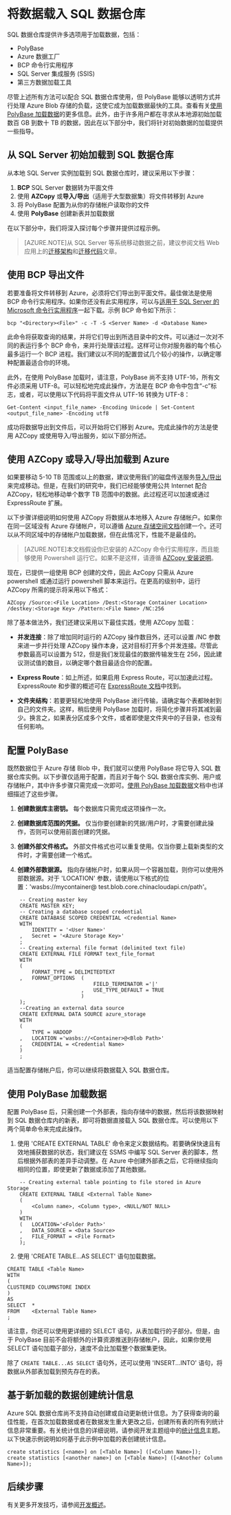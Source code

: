    <properties
   pageTitle="将数据载入 SQL 数据仓库 | Microsoft Azure"
   description="了解有关在 SQL 数据仓库中加载数据的常见方案"
   services="sql-data-warehouse"
   documentationCenter="NA"
   authors="lodipalm"
   manager="barbkess"
   editor="jrowlandjones"/>

<tags
   ms.service="sql-data-warehouse"
   ms.date="11/04/2015"
   wacn.date="01/21/2016"/>

# 将数据载入 SQL 数据仓库
SQL 数据仓库提供许多选项用于加载数据，包括：

- PolyBase
- Azure 数据工厂
- BCP 命令行实用程序
- SQL Server 集成服务 (SSIS)
- 第三方数据加载工具

尽管上述所有方法可以配合 SQL 数据仓库使用，但 PolyBase 能够以透明方式并行处理 Azure Blob 存储的负载，这使它成为加载数据最快的工具。查看有关[使用 PolyBase 加载数据][]的更多信息。此外，由于许多用户都在寻求从本地源初始加载数百 GB 到数十 TB 的数据，因此在以下部分中，我们将针对初始数据的加载提供一些指导。

## 从 SQL Server 初始加载到 SQL 数据仓库 
从本地 SQL Server 实例加载到 SQL 数据仓库时，建议采用以下步骤：

1. **BCP** SQL Server 数据转为平面文件 
2. 使用 **AZCopy** 或**导入/导出**（适用于大型数据集）将文件转移到 Azure
3. 将 PolyBase 配置为从你的存储帐户读取你的文件
4. 使用 **PolyBase** 创建新表并加载数据

在以下部分中，我们将深入探讨每个步骤并提供过程示例。

> [AZURE.NOTE]从 SQL Server 等系统移动数据之前，建议参阅文档 Web 应用上的[迁移架构][]和[迁移代码][]文章。

## 使用 BCP 导出文件

若要准备将文件转移到 Azure，必须将它们导出到平面文件。最佳做法是使用 BCP 命令行实用程序。如果你还没有此实用程序，可以与[适用于 SQL Server 的 Microsoft 命令行实用程序][]一起下载。示例 BCP 命令如下所示：

```
bcp "<Directory><File>" -c -T -S <Server Name> -d <Database Name>
```

此命令将获取查询的结果，并将它们导出到所选目录中的文件。可以通过一次对不同的表运行多个 BCP 命令，来并行处理该过程。这样可让你对服务器的每个核心最多运行一个 BCP 进程。我们建议以不同的配置尝试几个较小的操作，以确定哪种配置最适合你的环境。

此外，在使用 PolyBase 加载时，请注意，PolyBase 尚不支持 UTF-16，所有文件必须采用 UTF-8。可以轻松地完成此操作，方法是在 BCP 命令中包含“-c”标志，或者，可以使用以下代码将平面文件从 UTF-16 转换为 UTF-8：

```
Get-Content <input_file_name> -Encoding Unicode | Set-Content <output_file_name> -Encoding utf8
```
 
成功将数据导出到文件后，可以开始将它们移到 Azure。完成此操作的方法是使用 AZCopy 或使用导入/导出服务，如以下部分所述。

## 使用 AZCopy 或导入/导出加载到 Azure
如果要移动 5-10 TB 范围或以上的数据，建议使用我们的磁盘传送服务[导入/导出][]来完成移动。但是，在我们的研究中，我们已经能够使用公共 Internet 配合 AZCopy，轻松地移动单个数字 TB 范围中的数据。此过程还可以加速或通过 ExpressRoute 扩展。

以下步骤详细说明如何使用 AZCopy 将数据从本地移入 Azure 存储帐户。如果你在同一区域没有 Azure 存储帐户，可以遵循 [Azure 存储空间文档][]创建一个。还可以从不同区域中的存储帐户加载数据，但在此情况下，性能不是最佳的。

> [AZURE.NOTE]本文档假设你已安装的 AZCopy 命令行实用程序，而且能够使用 Powershell 运行它。如果不是这样，请遵循 [AZCopy 安装说明][]。

现在，已提供一组使用 BCP 创建的文件，因此 AzCopy 只需从 Azure powershell 或通过运行 powershell 脚本来运行。在更高的级别中，运行 AZCopy 所需的提示将采用以下格式：

```
AZCopy /Source:<File Location> /Dest:<Storage Container Location> /destkey:<Storage Key> /Pattern:<File Name> /NC:256
```

除了基本做法外，我们还建议采用以下最佳实践，使用 AZCopy 加载：


+ **并发连接**：除了增加同时运行的 AZCopy 操作数目外，还可以设置 /NC 参数来进一步并行处理 AZCopy 操作本身，这对目标打开多个并发连接。尽管此参数最高可以设置为 512，但是我们发现最佳的数据传输发生在 256，因此建议测试值的数目，以确定哪个数目最适合你的配置。

+ **Express Route**：如上所述，如果启用 Express Route，可以加速此过程。ExpressRoute 和步骤的概述可在 [ExpressRoute 文档][]中找到。

+ **文件夹结构**：若要更轻松地使用 PolyBase 进行传输，请确定每个表都映射到自己的文件夹。这样，稍后使用 PolyBase 加载时，将简化步骤并将其减到最少。换言之，如果表分区成多个文件，或者即使是文件夹中的子目录，也没有任何影响。
	 

## 配置 PolyBase 

既然数据位于 Azure 存储 Blob 中，我们就可以使用 PolyBase 将它导入 SQL 数据仓库实例。以下步骤仅适用于配置，而且对于每个 SQL 数据仓库实例、用户或存储帐户，其中许多步骤只需完成一次即可。[使用 PolyBase 加载数据][]文档中也详细描述了这些步骤。

1. **创建数据库主密钥。** 每个数据库只需完成这项操作一次。 

2. **创建数据库范围的凭据。** 仅当你要创建新的凭据/用户时，才需要创建此操作，否则可以使用前面创建的凭据。

3. **创建外部文件格式。** 外部文件格式也可以重复使用。仅当你要上载新类型的文件时，才需要创建一个格式。

4. **创建外部数据源。** 指向存储帐户时，如果从同一个容器加载，则你可以使用外部数据源。对于 'LOCATION' 参数，请使用以下格式的位置：'wasbs://mycontainer@ test.blob.core.chinacloudapi.cn/path'。

```
	-- Creating master key
	CREATE MASTER KEY;	
	-- Creating a database scoped credential
	CREATE DATABASE SCOPED CREDENTIAL <Credential Name> 
	WITH 
	    IDENTITY = '<User Name>'
	,   Secret = '<Azure Storage Key>'
	;	
	-- Creating external file format (delimited text file)
	CREATE EXTERNAL FILE FORMAT text_file_format 
	WITH 
	(
	    FORMAT_TYPE = DELIMITEDTEXT 
	,   FORMAT_OPTIONS  (
	                        FIELD_TERMINATOR ='|' 
	                    ,   USE_TYPE_DEFAULT = TRUE
	                    )
	);	
	--Creating an external data source
	CREATE EXTERNAL DATA SOURCE azure_storage 
	WITH 
	(
	    TYPE = HADOOP 
	,   LOCATION ='wasbs://<Container>@<Blob Path>'
	,   CREDENTIAL = <Credential Name>
	)
	;
```

适当配置存储帐户后，你可以继续将数据载入 SQL 数据仓库。

## 使用 PolyBase 加载数据 
配置 PolyBase 后，只需创建一个外部表，指向存储中的数据，然后将该数据映射到 SQL 数据仓库内的新表，即可将数据直接载入 SQL 数据仓库。可以使用以下两个简单命令来完成此操作。

1. 使用 'CREATE EXTERNAL TABLE' 命令来定义数据结构。若要确保快速且有效地捕获数据的状态，我们建议在 SSMS 中编写 SQL Server 表的脚本，然后根据外部表的差异手动调整。在 Azure 中创建外部表之后，它将继续指向相同的位置，即使更新了数据或添加了其他数据。  
```
	-- Creating external table pointing to file stored in Azure Storage
	CREATE EXTERNAL TABLE <External Table Name> 
	(
	    <Column name>, <Column type>, <NULL/NOT NULL>
	)
	WITH 
	(   LOCATION='<Folder Path>'
	,   DATA_SOURCE = <Data Source>
	,   FILE_FORMAT = <File Format>      
	);
```

2. 使用 'CREATE TABLE...AS SELECT' 语句加载数据。 

```
CREATE TABLE <Table Name> 
WITH 
(
CLUSTERED COLUMNSTORE INDEX
)
AS 
SELECT  * 
FROM    <External Table Name>
;
```

请注意，你还可以使用更详细的 SELECT 语句，从表加载行的子部分。但是，由于 PolyBase 目前不会将额外的计算资源推送到存储帐户，因此，如果你使用 SELECT 语句加载子部分，速度不会比加载整个数据集更快。

除了 `CREATE TABLE...AS SELECT` 语句外，还可以使用 'INSERT...INTO' 语句，将数据从外部表加载到预先存在的表。

##  基于新加载的数据创建统计信息 

Azure SQL 数据仓库尚不支持自动创建或自动更新统计信息。为了获得查询的最佳性能，在首次加载数据或者在数据发生重大更改之后，创建所有表的所有列统计信息非常重要。有关统计信息的详细说明，请参阅开发主题组中的[统计信息][]主题。以下快速示例说明如何基于此示例中加载的表创建统计信息。


```
create statistics [<name>] on [<Table Name>] ([<Column Name>]);
create statistics [<another name>] on [<Table Name>] ([<Another Column Name>]);
```

## 后续步骤
有关更多开发技巧，请参阅[开发概述][]。

<!--Image references-->

<!--Article references-->
[Load data with bcp]: /documentation/articles/sql-data-warehouse-load-with-bcp
[使用 PolyBase 加载数据]: /documentation/articles/sql-data-warehouse-load-with-polybase
[solution partners]: /documentation/articles/sql-data-warehouse-solution-partners
[开发概述]: /documentation/articles/sql-data-warehouse-overview-develop
[迁移架构]: /documentation/articles/sql-data-warehouse-migrate-schema
[迁移代码]: /documentation/articles/sql-data-warehouse-migrate-code
[统计信息]: /documentation/articles/sql-data-warehouse-develop-statistics

<!--MSDN references-->
[supported source/sink]: https://msdn.microsoft.com/zh-cn/library/dn894007.aspx
[copy activity]: https://msdn.microsoft.com/zh-cn/library/dn835035.aspx
[SQL Server destination adapter]: https://msdn.microsoft.com/zh-cn/library/ms141237.aspx
[SSIS]: https://msdn.microsoft.com/zh-cn/library/ms141026.aspx

<!--Other Web references-->
[AZCopy 安装说明]: /documentation/articles/storage-use-azcopy/
[适用于 SQL Server 的 Microsoft 命令行实用程序]: http://www.microsoft.com/zh-cn/download/details.aspx?id=36433
[导入/导出]: /documentation/articles/storage-import-export-service/
[Azure 存储空间文档]: /documentation/articles/storage-create-storage-account/
[ExpressRoute 文档]: /documentation/services/expressroute/

<!---HONumber=Mooncake_1207_2015-->
